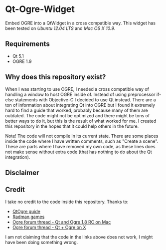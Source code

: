 Qt-Ogre-Widget
==============

Embed OGRE into a QtWidget in a cross compatible way. This widget has been tested on *Ubuntu 12.04 LTS* and *Mac OS X 10.9*.

## Requirements
* Qt 5.1
* OGRE 1.9

## Why does this repository exist?
When I was starting to use OGRE, I needed a cross compatible way of handling a window to host OGRE inside of. Instead of using preprocessor if-else statements with Objective-C I decided to use Qt instead. There are a ton of information about integrating Qt into OGRE but I found it extremely hard to find a guide that worked, probably because many of them are outdated. The code might not be optimized and there might be tons of better ways to do it, but this is the result of what worked for me. I created this repository in the hopes that it could help others in the future.

Note! The code will not compile in its current state. There are some places inside the code where I have written comments, such as "Create a scene". These are parts where I have removed my own code, as these lines does not make sense without extra code (that has nothing to do about the Qt integration).

## Disclaimer

## Credit
I take no credit to the code inside this repository. Thanks to:

* [QtOgre guide](http://www.ogre3d.org/tikiwiki/QtOgre)
* [Radman games](http://www.radmangames.com/programming/successfully-integrating-qt-and-ogre3d)
* [Ogre forum thread - Qt and Ogre 1.8 RC on Mac](http://www.ogre3d.org/forums/viewtopic.php?f=2&t=68324)
* [Ogre forum thread - Qt + Ogre on X](http://www.ogre3d.org/forums/viewtopic.php?f=2&t=62805)

I am not claiming that the code in the links above does not work, I might have been doing something wrong.
